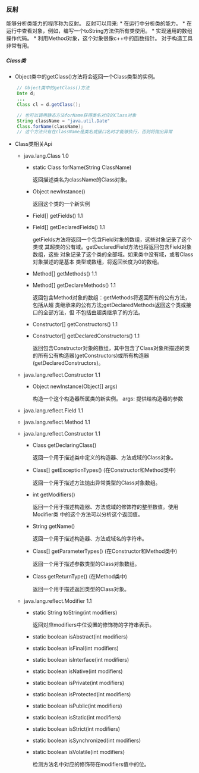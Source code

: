 ### 反射

能够分析类能力的程序称为反射。
反射可以用来:
    * 在运行中分析类的能力。
    * 在运行中查看对象，例如，编写一个toString方法供所有类使用。
    * 实现通用的数组操作代码。
    * 利用Method对象，这个对象很像c++中的函数指针。
对于构造工具非常有用。

##### Class类

* Object类中的getClass()方法将会返回一个Class类型的实例。
``` java
    // Object类中的getClass()方法
    Date d;
    ...
    Class cl = d.getClass();

    // 也可以调用静态方法forName获得类名对应的Class对象
    String className = "java.util.Date"
    Class.forName(className);
    // 这个方法只有在className是类名或接口名时才能够执行，否则将抛出异常
```

* Class类相关Api

    * java.lang.Class 1.0 
        
        * static Class forName(String ClassName)
        
            返回描述类名为className的Class对象。

        * Object newInstance()
    
            返回这个类的一个新实例

        * Field[] getFields() 1.1 
        * Field[] getDeclaredFields() 1.1 
        
            getFields方法将返回一个包含Field对象的数组，这些对象记录了这个类或
            其超类的公有域。getDeclaredField方法也将返回包含Field对象数组，这些
            对象记录了这个类的全部域。如果类中没有域，或者Class对象描述的是基本
            类型或数组，将返回长度为0的数组。

        * Method[] getMethods() 1.1 
        * Method[] getDeclareMethods() 1.1
            
            返回包含Method对象的数组：getMethods将返回所有的公有方法，包括从超
            类继承来的公有方法;getDeclaredMethods返回这个类或接口的全部方法，但
            不包括由超类继承了的方法。 

        * Constructor[] getConstructors() 1.1 
        * Constructor[] getDeclaredConstructors() 1.1
        
            返回包含Constructor对象的数组，其中包含了Class对象所描述的类的所有公有构造器(getConstructors)或所有构造器(getDeclaredConstructors)。 

    * java.lang.reflect.Constructor 1.1 
        
        * Object newInstance(Object[] args)
        
            构造一个这个构造器所属类的新实例。
            args: 提供给构造器的参数
    
    * java.lang.reflect.Field 1.1 
    * java.lang.reflect.Method 1.1
    * java.lang.reflect.Constructor 1.1 
    
        * Class getDeclaringClass()
        
            返回一个用于描述类中定义的构造器、方法或域的Class对象。

        * Class[] getExceptionTypes() (在Constructor和Method类中)
        
            返回一个用于描述方法抛出异常类型的Class对象数组。

        * int getModifiers()
        
            返回一个用于描述构造器、方法或域的修饰符的整型数值。使用Modifier类
            中的这个方法可以分析这个返回值。

        * String getName()
        
            返回一个用于描述构造器、方法或域名的字符串。

        * Class[] getParameterTypes() (在Constructor和Method类中)
        
            返回一个用于描述参数类型的Class对象数组。

        * Class getReturnType() (在Method类中)
        
            返回一个用于描述返回类型的Class对象。

    * java.lang.reflect.Modifier 1.1 
    
        * static String toString(int modifiers)
        
            返回对应modifiers中位设置的修饰符的字符串表示。

        * static boolean isAbstract(int modifiers)
        * static boolean isFinal(int modifiers)
        * static boolean isInterface(int modifiers)
        * static boolean isNative(int modifiers)
        * static boolean isPrivate(int modifiers)
        * static boolean isProtected(int modifiers)
        * static boolean isPublic(int modifiers)
        * static boolean isStatic(int modifiers)
        * static boolean isStrict(int modifiers)
        * static boolean isSynchronized(int modifiers)
        * static boolean isVolatile(int modifiers)
        
            检测方法名中对应的修饰符在modifiers值中的位。